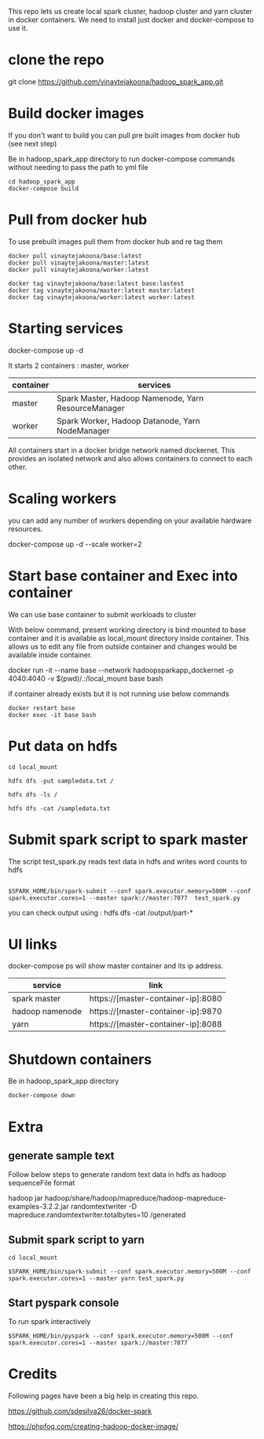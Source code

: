
This repo lets us create local spark cluster, hadoop cluster and yarn cluster in docker containers. We need to install just docker and docker-compose to use it.

# clone the repo

git clone https://github.com/vinaytejakoona/hadoop_spark_app.git

# Build docker images

If you don't want to build you can pull pre built images from docker hub (see next step)

Be in hadoop_spark_app directory to run docker-compose commands without needing to pass the path to yml file

```
cd hadoop_spark_app
docker-compose build
```

# Pull from docker hub

To use prebuilt images pull them from docker hub and re tag them

```
docker pull vinaytejakoona/base:latest
docker pull vinaytejakoona/master:latest
docker pull vinaytejakoona/worker:latest

docker tag vinaytejakoona/base:latest base:lastest
docker tag vinaytejakoona/master:latest master:latest
docker tag vinaytejakoona/worker:latest worker:latest
```

# Starting services

docker-compose up -d

It starts 2 containers : master, worker

| container | services |
| ------    | ------   |
| master    | Spark Master, Hadoop Namenode, Yarn ResourceManager |
| worker    | Spark Worker, Hadoop Datanode, Yarn NodeManager     |

All containers start in a docker bridge network named dockernet. This provides an isolated network and also allows containers to connect to each other.

# Scaling workers

you can add any number of workers depending on your available hardware resources.

docker-compose up -d --scale worker=2

# Start base container and Exec into container

We can use base container to submit workloads to cluster

With below command, present working directory is bind mounted to base container and it is available as local_mount directory inside container. This allows us to edit any file from outside container and changes would be available inside container. 


docker run -it --name base --network hadoopsparkapp_dockernet -p 4040:4040 -v $(pwd)/.:/local_mount base bash

if container already exists but it is not running use below commands
```
docker restart base 
docker exec -it base bash
```
# Put data on hdfs

```
cd local_mount

hdfs dfs -put sampledata.txt /

hdfs dfs -ls /

hdfs dfs -cat /sampledata.txt
```

# Submit spark script to spark master

The script test_spark.py reads text data in hdfs and writes word counts to hdfs
```

$SPARK_HOME/bin/spark-submit --conf spark.executor.memory=500M --conf spark.executor.cores=1 --master spark://master:7077  test_spark.py
```

you can check output using  : hdfs dfs -cat /output/part-*


# UI links

docker-compose ps will show master container and its ip address. 

| service | link |
| ------  | ------ |
| spark master    |  https://[master-container-ip]:8080  |
| hadoop namenode |  https://[master-container-ip]:9870  |
| yarn            |  https://[master-container-ip]:8088  |


# Shutdown containers

Be in hadoop_spark_app directory

```
docker-compose down

```
# Extra

## generate sample text 

Follow below steps to generate random text data in hdfs as hadoop sequenceFile format

hadoop jar hadoop/share/hadoop/mapreduce/hadoop-mapreduce-examples-3.2.2.jar randomtextwriter -D mapreduce.randomtextwriter.totalbytes=10 /generated

## Submit spark script to yarn 

```
cd local_mount

$SPARK_HOME/bin/spark-submit --conf spark.executor.memory=500M --conf spark.executor.cores=1 --master yarn test_spark.py
```

## Start pyspark console

To run spark interactively

```
$SPARK_HOME/bin/pyspark --conf spark.executor.memory=500M --conf spark.executor.cores=1 --master spark://master:7077
```

# Credits

Following pages have been a big help in creating this repo.

https://github.com/sdesilva26/docker-spark

https://phpfog.com/creating-hadoop-docker-image/

